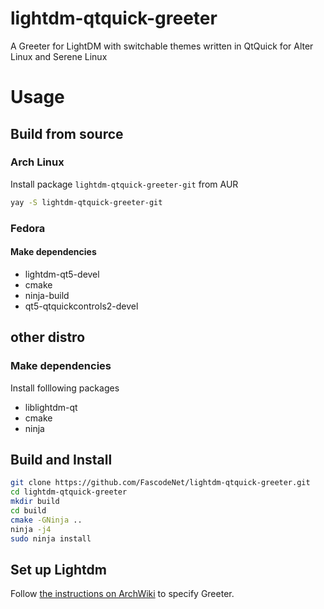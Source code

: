 # lightdm-qtquick-greeter
A Greeter for LightDM with switchable themes written in QtQuick for Alter Linux and Serene Linux

# Usage

## Build from source

### Arch Linux
Install package `lightdm-qtquick-greeter-git` from AUR

```bash
yay -S lightdm-qtquick-greeter-git
```

### Fedora
#### Make dependencies

- lightdm-qt5-devel
- cmake
- ninja-build
- qt5-qtquickcontrols2-devel


## other distro

### Make dependencies

Install folllowing packages

 - liblightdm-qt
 - cmake
 - ninja


## Build and Install

```bash
git clone https://github.com/FascodeNet/lightdm-qtquick-greeter.git
cd lightdm-qtquick-greeter
mkdir build
cd build
cmake -GNinja ..
ninja -j4
sudo ninja install
```
## Set up Lightdm
Follow [the instructions on ArchWiki](https://wiki.archlinux.org/index.php/LightDM#Greeter) to specify Greeter.
